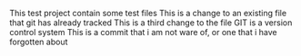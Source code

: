 This test project contain some test files
This is a change to an existing file that git has already tracked
This is a third change to the file
GIT is a version control system
This is a commit that i am not ware of, or one that i have forgotten about
